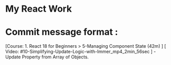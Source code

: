 # My React Work

# Commit message format : 

[Course: 1. React 18 for Beginners > 5-Managing Component State (42m) ] [ Video: #10-Simplifying-Update-Logic-with-Immer_mp4_2min_56sec ] - Update Property from Array of Objects.



